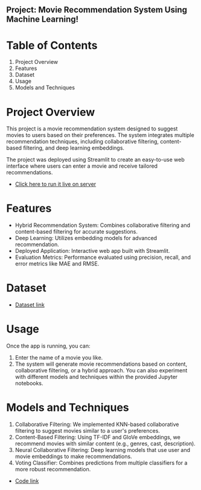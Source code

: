 ## Project: Movie Recommendation System Using Machine Learning!
# Table of Contents
1. Project Overview
2. Features
3. Dataset
4. Usage
5. Models and Techniques


# Project Overview
This project is a movie recommendation system designed to suggest movies to users based on their preferences. The system integrates multiple recommendation techniques, including collaborative filtering, content-based filtering, and deep learning embeddings.

The project was deployed using Streamlit to create an easy-to-use web interface where users can enter a movie and receive tailored recommendations.

* [Click here to run it live on server](https://movierecommendergp.streamlit.app/)

# Features
- Hybrid Recommendation System: Combines collaborative filtering and content-based filtering for accurate suggestions.
- Deep Learning: Utilizes embedding models for advanced recommendation.
- Deployed Application: Interactive web app built with Streamlit.
- Evaluation Metrics: Performance evaluated using precision, recall, and error metrics like MAE and RMSE.

# Dataset
* [Dataset link](https://www.kaggle.com/datasets/shivamb/netflix-shows?select=netflix_titles.csv)

# Usage
Once the app is running, you can:
1. Enter the name of a movie you like.
2. The system will generate movie recommendations based on content, collaborative filtering, or a hybrid approach.
You can also experiment with different models and techniques within the provided Jupyter notebooks.

# Models and Techniques
1. Collaborative Filtering: We implemented KNN-based collaborative filtering to suggest movies similar to a user's preferences.
2. Content-Based Filtering: Using TF-IDF and GloVe embeddings, we recommend movies with similar content (e.g., genres, cast, description).
3. Neural Collaborative Filtering: Deep learning models that use user and movie embeddings to make recommendations.
4. Voting Classifier: Combines predictions from multiple classifiers for a more robust recommendation.
* [Code link](https://www.kaggle.com/datasets/shivamb/netflix-shows?select=netflix_titles.csv](https://colab.research.google.com/drive/1PTVD_OWgyO83X7JlJSCdseFT-TCJEZGM?usp=sharing))
